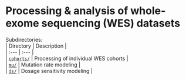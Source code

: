 # Processing & analysis of whole-exome sequencing (WES) datasets  

Subdirectories:  
| Directory | Description |  
| :--- | :--- |  
| [`cohorts/`](https://github.com/talkowski-lab/dsmap/tree/main/wes/cohorts) | Processing of individual WES cohorts |  
| [`mu/`](https://github.com/talkowski-lab/dsmap/tree/main/wes/mu) | Mutation rate modeling |  
| [`ds/`](https://github.com/talkowski-lab/dsmap/tree/main/wes/ds) | Dosage sensitivity modeling |  
